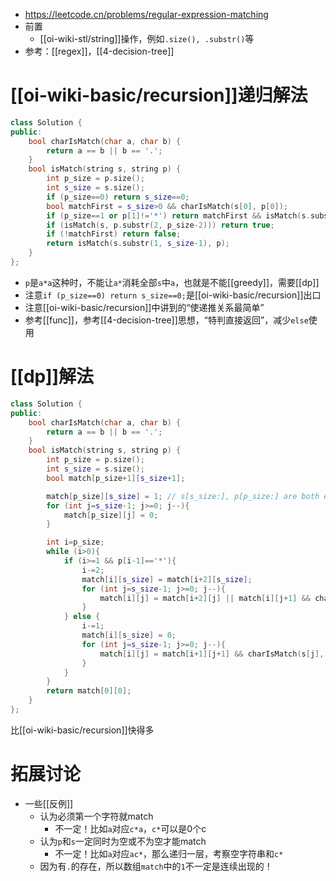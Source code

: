 - https://leetcode.cn/problems/regular-expression-matching
- 前置
  - [[oi-wiki-stl/string]]操作，例如`.size(), .substr()`等
- 参考：[[regex]]，[[4-decision-tree]]
# [[oi-wiki-basic/recursion]]递归解法
```cpp
class Solution {
public:
    bool charIsMatch(char a, char b) {
        return a == b || b == '.';
    }
    bool isMatch(string s, string p) {
        int p_size = p.size();
        int s_size = s.size();
        if (p_size==0) return s_size==0;
        bool matchFirst = s_size>0 && charIsMatch(s[0], p[0]);
        if (p_size==1 or p[1]!='*') return matchFirst && isMatch(s.substr(1, s_size-1), p.substr(1, p_size-1));
        if (isMatch(s, p.substr(2, p_size-2))) return true;
        if (!matchFirst) return false;
        return isMatch(s.substr(1, s_size-1), p);
    }
};
```
- `p`是`a*a`这种时，不能让`a*`消耗全部`s`中`a`，也就是不能[[greedy]]，需要[[dp]]
- 注意`if (p_size==0) return s_size==0;`是[[oi-wiki-basic/recursion]]出口
- 注意[[oi-wiki-basic/recursion]]中讲到的“使递推关系最简单”
- 参考[[func]]，参考[[4-decision-tree]]思想，“特判直接返回”，减少`else`使用
# [[dp]]解法
```cpp
class Solution {
public:
    bool charIsMatch(char a, char b) {
        return a == b || b == '.';
    }
    bool isMatch(string s, string p) {
        int p_size = p.size();
        int s_size = s.size();
        bool match[p_size+1][s_size+1];

        match[p_size][s_size] = 1; // s[s_size:], p[p_size:] are both empty strings
        for (int j=s_size-1; j>=0; j--){
            match[p_size][j] = 0;
        }

        int i=p_size;
        while (i>0){
            if (i>=1 && p[i-1]=='*'){
                i-=2;
                match[i][s_size] = match[i+2][s_size];
                for (int j=s_size-1; j>=0; j--){
                    match[i][j] = match[i+2][j] || match[i][j+1] && charIsMatch(s[j], p[i]);
                }
            } else {
                i-=1;
                match[i][s_size] = 0;
                for (int j=s_size-1; j>=0; j--){
                    match[i][j] = match[i+1][j+1] && charIsMatch(s[j], p[i]);
                }
            }
        }
        return match[0][0];
    }
};
```
比[[oi-wiki-basic/recursion]]快得多
# 拓展讨论
- 一些[[反例]]
  - 认为必须第一个字符就match
      - 不一定！比如`a`对应`c*a`，`c*`可以是0个c
  - 认为`p`和`s`一定同时为空或不为空才能match
      - 不一定！比如`a`对应`ac*`，那么递归一层，考察空字符串和`c*`
  - 因为有`.`的存在，所以数组`match`中的`1`不一定是连续出现的！